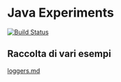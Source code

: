 
# Java Experiments

[![Build Status](https://travis-ci.org/nriva/experiments.svg?branch=develop)](https://travis-ci.org/nriva/experiments)

## Raccolta di vari esempi

[loggers.md](loggers.md)

